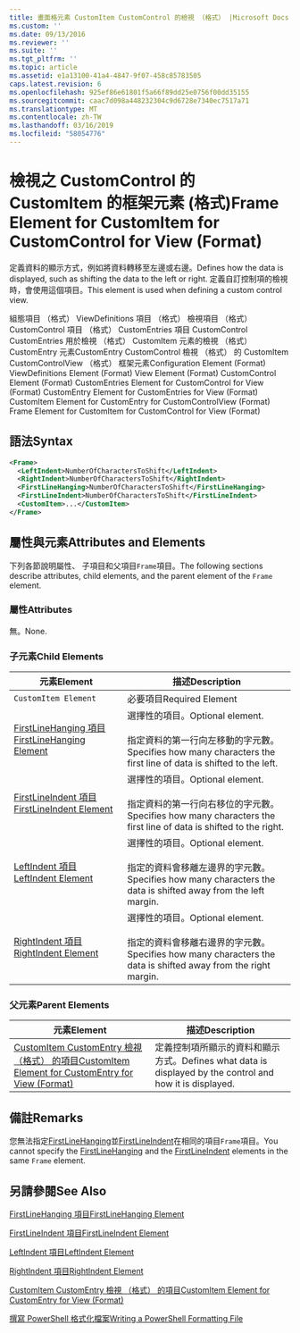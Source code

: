 ```yaml
---
title: 畫面格元素 CustomItem CustomControl 的檢視 （格式） |Microsoft Docs
ms.custom: ''
ms.date: 09/13/2016
ms.reviewer: ''
ms.suite: ''
ms.tgt_pltfrm: ''
ms.topic: article
ms.assetid: e1a13100-41a4-4847-9f07-458c85783505
caps.latest.revision: 6
ms.openlocfilehash: 925ef86e61801f5a66f89dd25e0756f00dd35155
ms.sourcegitcommit: caac7d098a448232304c9d6728e7340ec7517a71
ms.translationtype: MT
ms.contentlocale: zh-TW
ms.lasthandoff: 03/16/2019
ms.locfileid: "58054776"
---
```

# <a name="frame-element-for-customitem-for-customcontrol-for-view-format"></a><span data-ttu-id="5f595-102">檢視之 CustomControl 的 CustomItem 的框架元素 (格式)</span><span class="sxs-lookup"><span data-stu-id="5f595-102">Frame Element for CustomItem for CustomControl for View (Format)</span></span>

<span data-ttu-id="5f595-103">定義資料的顯示方式，例如將資料轉移至左邊或右邊。</span><span class="sxs-lookup"><span data-stu-id="5f595-103">Defines how the data is displayed, such as shifting the data to the left or right.</span></span> <span data-ttu-id="5f595-104">定義自訂控制項的檢視時，會使用這個項目。</span><span class="sxs-lookup"><span data-stu-id="5f595-104">This element is used when defining a custom control view.</span></span>

<span data-ttu-id="5f595-105">組態項目 （格式） ViewDefinitions 項目 （格式） 檢視項目 （格式） CustomControl 項目 （格式） CustomEntries 項目 CustomControl CustomEntries 用於檢視 （格式） CustomItem 元素的檢視 （格式） CustomEntry 元素CustomEntry CustomControl 檢視 （格式） 的 CustomItem CustomControlView （格式） 框架元素</span><span class="sxs-lookup"><span data-stu-id="5f595-105">Configuration Element (Format) ViewDefinitions Element (Format) View Element (Format) CustomControl Element (Format) CustomEntries Element for CustomControl for View (Format) CustomEntry Element for CustomEntries for View (Format) CustomItem Element for CustomEntry for CustomControlView (Format) Frame Element for CustomItem for CustomControl for View (Format)</span></span>

## <a name="syntax"></a><span data-ttu-id="5f595-106">語法</span><span class="sxs-lookup"><span data-stu-id="5f595-106">Syntax</span></span>

```xml
<Frame>
  <LeftIndent>NumberOfCharactersToShift</LeftIndent>
  <RightIndent>NumberOfCharactersToShift</RightIndent>
  <FirstLineHanging>NumberOfCharactersToShift</FirstLineHanging>
  <FirstLineIndent>NumberOfCharactersToShift</FirstLineIndent>
  <CustomItem>...</CustomItem>
</Frame>
```

## <a name="attributes-and-elements"></a><span data-ttu-id="5f595-107">屬性與元素</span><span class="sxs-lookup"><span data-stu-id="5f595-107">Attributes and Elements</span></span>

<span data-ttu-id="5f595-108">下列各節說明屬性、 子項目和父項目`Frame`項目。</span><span class="sxs-lookup"><span data-stu-id="5f595-108">The following sections describe attributes, child elements, and the parent element of the `Frame` element.</span></span>

### <a name="attributes"></a><span data-ttu-id="5f595-109">屬性</span><span class="sxs-lookup"><span data-stu-id="5f595-109">Attributes</span></span>

<span data-ttu-id="5f595-110">無。</span><span class="sxs-lookup"><span data-stu-id="5f595-110">None.</span></span>

### <a name="child-elements"></a><span data-ttu-id="5f595-111">子元素</span><span class="sxs-lookup"><span data-stu-id="5f595-111">Child Elements</span></span>

|<span data-ttu-id="5f595-112">元素</span><span class="sxs-lookup"><span data-stu-id="5f595-112">Element</span></span>|<span data-ttu-id="5f595-113">描述</span><span class="sxs-lookup"><span data-stu-id="5f595-113">Description</span></span>|
|-------------|-----------------|
|`CustomItem Element`|<span data-ttu-id="5f595-114">必要項目</span><span class="sxs-lookup"><span data-stu-id="5f595-114">Required Element</span></span>|
|[<span data-ttu-id="5f595-115">FirstLineHanging 項目</span><span class="sxs-lookup"><span data-stu-id="5f595-115">FirstLineHanging Element</span></span>](./firstlinehanging-element-for-frame-for-customcontrol-for-view-format.md)|<span data-ttu-id="5f595-116">選擇性的項目。</span><span class="sxs-lookup"><span data-stu-id="5f595-116">Optional element.</span></span><br /><br /> <span data-ttu-id="5f595-117">指定資料的第一行向左移動的字元數。</span><span class="sxs-lookup"><span data-stu-id="5f595-117">Specifies how many characters the first line of data is shifted to the left.</span></span>|
|[<span data-ttu-id="5f595-118">FirstLineIndent 項目</span><span class="sxs-lookup"><span data-stu-id="5f595-118">FirstLineIndent Element</span></span>](./firstlineindent-element-for-frame-for-customcontrol-for-view-format.md)|<span data-ttu-id="5f595-119">選擇性的項目。</span><span class="sxs-lookup"><span data-stu-id="5f595-119">Optional element.</span></span><br /><br /> <span data-ttu-id="5f595-120">指定資料的第一行向右移位的字元數。</span><span class="sxs-lookup"><span data-stu-id="5f595-120">Specifies how many characters the first line of data is shifted to the right.</span></span>|
|[<span data-ttu-id="5f595-121">LeftIndent 項目</span><span class="sxs-lookup"><span data-stu-id="5f595-121">LeftIndent Element</span></span>](./leftindent-element-for-frame-for-customcontrol-for-view-format.md)|<span data-ttu-id="5f595-122">選擇性的項目。</span><span class="sxs-lookup"><span data-stu-id="5f595-122">Optional element.</span></span><br /><br /> <span data-ttu-id="5f595-123">指定的資料會移離左邊界的字元數。</span><span class="sxs-lookup"><span data-stu-id="5f595-123">Specifies how many characters the data is shifted away from the left margin.</span></span>|
|[<span data-ttu-id="5f595-124">RightIndent 項目</span><span class="sxs-lookup"><span data-stu-id="5f595-124">RightIndent Element</span></span>](./rightindent-element-for-frame-for-customcontrol-for-view-format.md)|<span data-ttu-id="5f595-125">選擇性的項目。</span><span class="sxs-lookup"><span data-stu-id="5f595-125">Optional element.</span></span><br /><br /> <span data-ttu-id="5f595-126">指定的資料會移離右邊界的字元數。</span><span class="sxs-lookup"><span data-stu-id="5f595-126">Specifies how many characters the data is shifted away from the right margin.</span></span>|

### <a name="parent-elements"></a><span data-ttu-id="5f595-127">父元素</span><span class="sxs-lookup"><span data-stu-id="5f595-127">Parent Elements</span></span>

|<span data-ttu-id="5f595-128">元素</span><span class="sxs-lookup"><span data-stu-id="5f595-128">Element</span></span>|<span data-ttu-id="5f595-129">描述</span><span class="sxs-lookup"><span data-stu-id="5f595-129">Description</span></span>|
|-------------|-----------------|
|[<span data-ttu-id="5f595-130">CustomItem CustomEntry 檢視 （格式） 的項目</span><span class="sxs-lookup"><span data-stu-id="5f595-130">CustomItem Element for CustomEntry for View (Format)</span></span>](./customitem-element-for-customentry-for-customcontrol-for-view-format.md)|<span data-ttu-id="5f595-131">定義控制項所顯示的資料和顯示方式。</span><span class="sxs-lookup"><span data-stu-id="5f595-131">Defines what data is displayed by the control and how it is displayed.</span></span>|

## <a name="remarks"></a><span data-ttu-id="5f595-132">備註</span><span class="sxs-lookup"><span data-stu-id="5f595-132">Remarks</span></span>

<span data-ttu-id="5f595-133">您無法指定[FirstLineHanging](./firstlinehanging-element-for-frame-for-customcontrol-for-view-format.md)並[FirstLineIndent](./firstlineindent-element-for-frame-for-customcontrol-for-view-format.md)在相同的項目`Frame`項目。</span><span class="sxs-lookup"><span data-stu-id="5f595-133">You cannot specify the [FirstLineHanging](./firstlinehanging-element-for-frame-for-customcontrol-for-view-format.md) and the [FirstLineIndent](./firstlineindent-element-for-frame-for-customcontrol-for-view-format.md) elements in the same `Frame` element.</span></span>

## <a name="see-also"></a><span data-ttu-id="5f595-134">另請參閱</span><span class="sxs-lookup"><span data-stu-id="5f595-134">See Also</span></span>

[<span data-ttu-id="5f595-135">FirstLineHanging 項目</span><span class="sxs-lookup"><span data-stu-id="5f595-135">FirstLineHanging Element</span></span>](./firstlinehanging-element-for-frame-for-customcontrol-for-view-format.md)

[<span data-ttu-id="5f595-136">FirstLineIndent 項目</span><span class="sxs-lookup"><span data-stu-id="5f595-136">FirstLineIndent Element</span></span>](./firstlineindent-element-for-frame-for-customcontrol-for-view-format.md)

[<span data-ttu-id="5f595-137">LeftIndent 項目</span><span class="sxs-lookup"><span data-stu-id="5f595-137">LeftIndent Element</span></span>](./leftindent-element-for-frame-for-customcontrol-for-view-format.md)

[<span data-ttu-id="5f595-138">RightIndent 項目</span><span class="sxs-lookup"><span data-stu-id="5f595-138">RightIndent Element</span></span>](./rightindent-element-for-frame-for-customcontrol-for-view-format.md)

[<span data-ttu-id="5f595-139">CustomItem CustomEntry 檢視 （格式） 的項目</span><span class="sxs-lookup"><span data-stu-id="5f595-139">CustomItem Element for CustomEntry for View (Format)</span></span>](./customitem-element-for-customentry-for-customcontrol-for-view-format.md)

[<span data-ttu-id="5f595-140">撰寫 PowerShell 格式化檔案</span><span class="sxs-lookup"><span data-stu-id="5f595-140">Writing a PowerShell Formatting File</span></span>](./writing-a-powershell-formatting-file.md)
